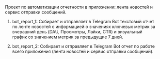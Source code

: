 Проект по автоматизации отчетности в приложении: лента новостей и сервис отправки сообщений. 

1. bot_report_1:
    Собирает и отправляет в Telegram Bot текстовый отчет по ленте новостей с информацией о значениях ключевых метрик за вчерашний день (DAU, Просмотры, Лайки, CTR) и визуальный график со значением метрик за предыдущие 7 дней. 
    
2. bot_report_2:
    Собирает и отправляет в Telegram Bot отчет по работе всего приложения (лента новостей и сервис отправки сообщений). 
